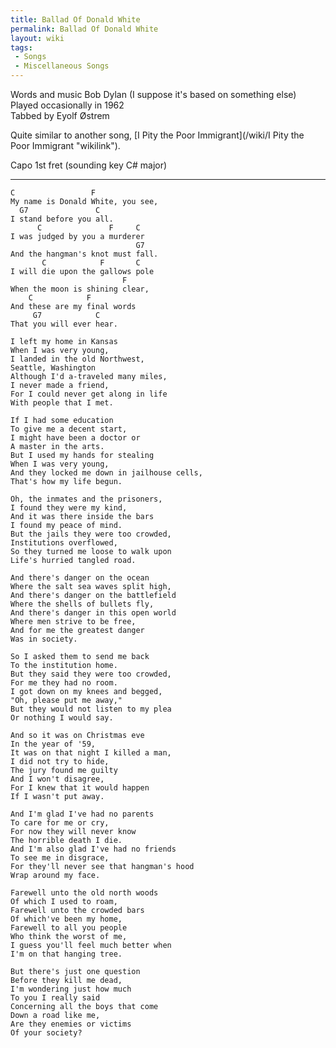 ```yaml
---
title: Ballad Of Donald White
permalink: Ballad Of Donald White
layout: wiki
tags:
 - Songs
 - Miscellaneous Songs
---
```


Words and music Bob Dylan (I suppose it's based on something else)  
Played occasionally in 1962  
Tabbed by Eyolf Østrem

Quite similar to another song, [I Pity the Poor
Immigrant](/wiki/I Pity the Poor Immigrant "wikilink").

Capo 1st fret (sounding key C\# major)

* * * * *

    C                 F
    My name is Donald White, you see,
      G7               C
    I stand before you all.
          C               F     C
    I was judged by you a murderer
                                G7
    And the hangman's knot must fall.
           C            F       C
    I will die upon the gallows pole
                             F
    When the moon is shining clear,
        C            F
    And these are my final words
         G7            C
    That you will ever hear.

    I left my home in Kansas
    When I was very young,
    I landed in the old Northwest,
    Seattle, Washington
    Although I'd a-traveled many miles,
    I never made a friend,
    For I could never get along in life
    With people that I met.

    If I had some education
    To give me a decent start,
    I might have been a doctor or
    A master in the arts.
    But I used my hands for stealing
    When I was very young,
    And they locked me down in jailhouse cells,
    That's how my life begun.

    Oh, the inmates and the prisoners,
    I found they were my kind,
    And it was there inside the bars
    I found my peace of mind.
    But the jails they were too crowded,
    Institutions overflowed,
    So they turned me loose to walk upon
    Life's hurried tangled road.

    And there's danger on the ocean
    Where the salt sea waves split high,
    And there's danger on the battlefield
    Where the shells of bullets fly,
    And there's danger in this open world
    Where men strive to be free,
    And for me the greatest danger
    Was in society.

    So I asked them to send me back
    To the institution home.
    But they said they were too crowded,
    For me they had no room.
    I got down on my knees and begged,
    "Oh, please put me away,"
    But they would not listen to my plea
    Or nothing I would say.

    And so it was on Christmas eve
    In the year of '59,
    It was on that night I killed a man,
    I did not try to hide,
    The jury found me guilty
    And I won't disagree,
    For I knew that it would happen
    If I wasn't put away.

    And I'm glad I've had no parents
    To care for me or cry,
    For now they will never know
    The horrible death I die.
    And I'm also glad I've had no friends
    To see me in disgrace,
    For they'll never see that hangman's hood
    Wrap around my face.

    Farewell unto the old north woods
    Of which I used to roam,
    Farewell unto the crowded bars
    Of which've been my home,
    Farewell to all you people
    Who think the worst of me,
    I guess you'll feel much better when
    I'm on that hanging tree.

    But there's just one question
    Before they kill me dead,
    I'm wondering just how much
    To you I really said
    Concerning all the boys that come
    Down a road like me,
    Are they enemies or victims
    Of your society?
